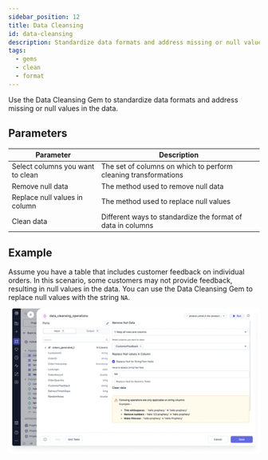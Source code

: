 ```yaml
---
sidebar_position: 12
title: Data Cleansing
id: data-cleansing
description: Standardize data formats and address missing or null values in the data.
tags:
  - gems
  - clean
  - format
---
```


Use the Data Cleansing Gem to standardize data formats and address missing or null values in the data.

## Parameters

| Parameter                        | Description                                                     |
| -------------------------------- | --------------------------------------------------------------- |
| Select columns you want to clean | The set of columns on which to perform cleaning transformations |
| Remove null data                 | The method used to remove null data                             |
| Replace null values in column    | The method used to replace null values                          |
| Clean data                       | Different ways to standardize the format of data in columns     |

## Example

Assume you have a table that includes customer feedback on individual orders. In this scenario, some customers may not provide feedback, resulting in null values in the data. You can use the Data Cleansing Gem to replace null values with the string `NA`.

![Replace null with string](./img/replace-null-with-string.png)
